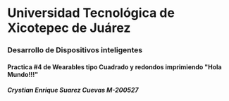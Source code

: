 # Universidad Tecnológica de Xicotepec de Juárez

### Desarrollo de Dispositivos inteligentes 


#### Practica #4 de Wearables tipo Cuadrado y redondos imprimiendo "Hola Mundo!!!"


___Crystian Enrique Suarez Cuevas M-200527___

